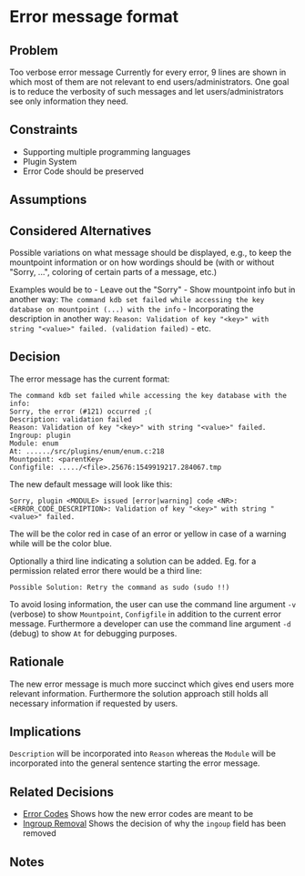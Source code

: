 # Error message format

## Problem

Too verbose error message
Currently for every error, 9 lines are shown in which most of them are not relevant to end users/administrators. One goal
is to reduce the verbosity of such messages and let users/administrators see only information they need.

## Constraints

- Supporting multiple programming languages
- Plugin System
- Error Code should be preserved

## Assumptions

## Considered Alternatives

Possible variations on what message should be displayed,
e.g., to keep the mountpoint information or on how wordings should be (with or without
"Sorry, ...", coloring of certain parts of a message, etc.)

Examples would be to 
	- Leave out the "Sorry"
	- Show mountpoint info but in another way:
		`The command kdb set failed while accessing the key database on mountpoint (...) with the info`
	- Incorporating the description in another way:
		`Reason: Validation of key "<key>" with string "<value>" failed. (validation failed)`
	- etc.

## Decision

The error message has the current format:

```
The command kdb set failed while accessing the key database with the info:
Sorry, the error (#121) occurred ;(
Description: validation failed
Reason: Validation of key "<key>" with string "<value>" failed.
Ingroup: plugin
Module: enum
At: ....../src/plugins/enum/enum.c:218
Mountpoint: <parentKey>
Configfile: ...../<file>.25676:1549919217.284067.tmp
```

The new default message will look like this:

```
Sorry, plugin <MODULE> issued [error|warning] code <NR>:
<ERROR_CODE_DESCRIPTION>: Validation of key "<key>" with string "<value>" failed.
```

The <NR> will be the color red in case of an error or yellow in case of a warning
while <PLUGIN> will be the color blue.

Optionally a third line indicating a solution can be added. Eg. for a permission related error there would be a third line:

```
Possible Solution: Retry the command as sudo (sudo !!)
```

To avoid losing information, the user can use the command line argument `-v` (verbose) to show
`Mountpoint`, `Configfile` in addition to the current error message.
Furthermore a developer can use the command line argument `-d` (debug)
to show `At` for debugging purposes.

## Rationale

The new error message is much more succinct which gives end users more relevant information.
Furthermore the solution approach still holds all necessary information if requested by users.

## Implications

`Description` will be incorporated into `Reason` whereas the `Module` will be incorporated into
the general sentence starting the error message.

## Related Decisions

- [Error Codes](error_codes.md)
	Shows how the new error codes are meant to be
- [Ingroup Removal](ingroup_removal.md)
	Shows the decision of why the `ingoup` field has been removed

## Notes
